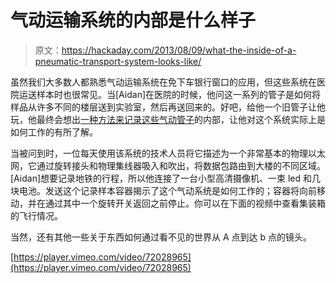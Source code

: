 # 气动运输系统的内部是什么样子

> 原文：<https://hackaday.com/2013/08/09/what-the-inside-of-a-pneumatic-transport-system-looks-like/>

虽然我们大多数人都熟悉气动运输系统在免下车银行窗口的应用，但这些系统在医院运送样本时也很常见。当[Aidan]在医院的时候，他问这一系列的管子是如何将样品从许多不同的楼层送到实验室，然后再送回来的。好吧，给他一个旧管子让他玩，他最终会想出[一种方法来记录这些气动管子](http://www.adnbr.co.uk/articles/shooting-a-camera-through-a-pneumatic-transport-system)的内部，让他对这个系统实际上是如何工作的有所了解。

当被问到时，一位每天使用该系统的技术人员将它描述为一个非常基本的物理以太网，它通过旋转接头和物理集线器吸入和吹出，将数据包路由到大楼的不同区域。[Aidan]想要记录地铁的行程，所以他连接了一台小型高清摄像机、一束 led 和几块电池。发送这个记录样本容器揭示了这个气动系统是如何工作的；容器将向前移动，并在通过其中一个旋转开关返回之前停止。你可以在下面的视频中查看集装箱的飞行情况。

当然，还有其他一些关于东西如何通过看不见的世界从 A 点到达 b 点的镜头。

[https://player.vimeo.com/video/72028965](https://player.vimeo.com/video/72028965)